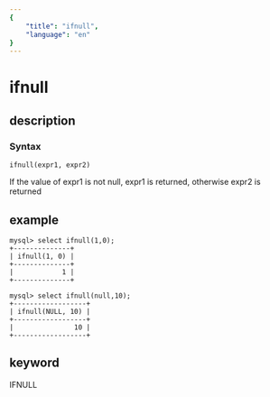 ```yaml
---
{
    "title": "ifnull",
    "language": "en"
}
---
```


<!-- 
Licensed to the Apache Software Foundation (ASF) under one
or more contributor license agreements.  See the NOTICE file
distributed with this work for additional information
regarding copyright ownership.  The ASF licenses this file
to you under the Apache License, Version 2.0 (the
"License"); you may not use this file except in compliance
with the License.  You may obtain a copy of the License at

  http://www.apache.org/licenses/LICENSE-2.0

Unless required by applicable law or agreed to in writing,
software distributed under the License is distributed on an
"AS IS" BASIS, WITHOUT WARRANTIES OR CONDITIONS OF ANY
KIND, either express or implied.  See the License for the
specific language governing permissions and limitations
under the License.
-->

# ifnull
## description
### Syntax

`ifnull(expr1, expr2)`


If the value of expr1 is not null, expr1 is returned, otherwise expr2 is returned

## example

```
mysql> select ifnull(1,0);
+--------------+
| ifnull(1, 0) |
+--------------+
|            1 |
+--------------+

mysql> select ifnull(null,10);
+------------------+
| ifnull(NULL, 10) |
+------------------+
|               10 |
+------------------+
```
## keyword
IFNULL
